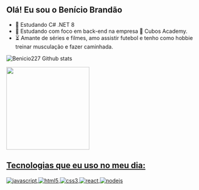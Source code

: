 ## Olá! Eu sou o Benício Brandão 
- 📗 Estudando C# .NET 8
- 📕 Estudando com foco em back-end na empresa  🏬 Cubos Academy.
- ⏳ Amante de séries e filmes, amo assistir futebol e tenho como hobbie treinar musculação e fazer caminhada.


![Benicio227 Github stats](https://github-readme-stats.vercel.app/api?username=Benicio227&show_icons=true&theme=dracula)
<div>
 <a href="https://beacons.ai/Benicio227">
 <img height="218em" src="https://github-readme-stats.vercel.app/api/top-langs/?username=Benicio227&layout=compact&langs_count=16&theme=dracula"/>
</div> 

## Tecnologias que eu uso no meu dia:

<div style="display: inline_block"<br/>
 <img align="center" alt="javascript" src="https://img.shields.io/badge/JavaScript-F7DF1E?style=for-the-badge&logo=javascript&logoColor=black"/>
 <img align="center" alt="html5" src="https://img.shields.io/badge/HTML5-E34F26?style=for-the-badge&logo=html5&logoColor=white"/>
 <img align="center" alt="css3" src="https://img.shields.io/badge/CSS3-1572B6?style=for-the-badge&logo=css3&logoColor=white"/>
 <img align="center" alt="react" src="https://img.shields.io/badge/React-20232A?style=for-the-badge&logo=react&logoColor=61DAFB"/>
 <img align="center" alt="nodejs" src=	"https://img.shields.io/badge/Node.js-43853D?style=for-the-badge&logo=node.js&logoColor=white"/>
</div>
